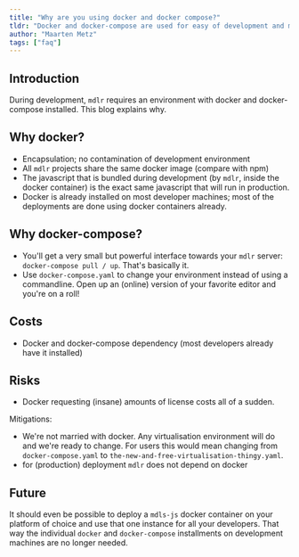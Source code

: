 ```yaml
---
title: "Why are you using docker and docker compose?"
tldr: "Docker and docker-compose are used for easy of development and maintenance"
author: "Maarten Metz"
tags: ["faq"]
---
```


## Introduction

During development, `mdlr` requires an environment with docker and docker-compose installed. This blog explains why.

## Why docker?

- Encapsulation; no contamination of development environment
- All `mdlr` projects share the same docker image (compare with npm)
- The javascript that is bundled during development (by `mdlr`, inside the docker container) is the exact same javascript that will run in production.
- Docker is already installed on most developer machines; most of the deployments are done using docker containers already.

## Why docker-compose?

- You'll get a very small but powerful interface towards your `mdlr` server: `docker-compose pull / up`. That's basically it. 
- Use `docker-compose.yaml` to change your environment instead of using a commandline. Open up an (online) version of your favorite editor and you're on a roll!

## Costs

- Docker and docker-compose dependency (most developers already have it installed)

## Risks

- Docker requesting (insane) amounts of license costs all of a sudden.
  

Mitigations:
  
  
- We're not married with docker. Any virtualisation environment will do and we're ready to change. For users this would mean changing from `docker-compose.yaml` to `the-new-and-free-virtualisation-thingy.yaml`.
- for (production) deployment `mdlr` does not depend on docker

## Future

It should even be possible to deploy a `mdls-js` docker container on your platform of choice and use that one instance for all your developers. That way the individual `docker` and `docker-compose` installments on development machines are no longer needed.
